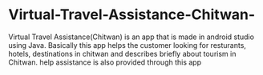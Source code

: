 # Virtual-Travel-Assistance-Chitwan-
Virtual Travel Assistance(Chitwan) is an app that is made in android studio using Java. Basically this app helps the customer looking for resturants, hotels, destinations in chitwan and describes briefly about tourism in Chitwan. help assistance is also provided through this app 
